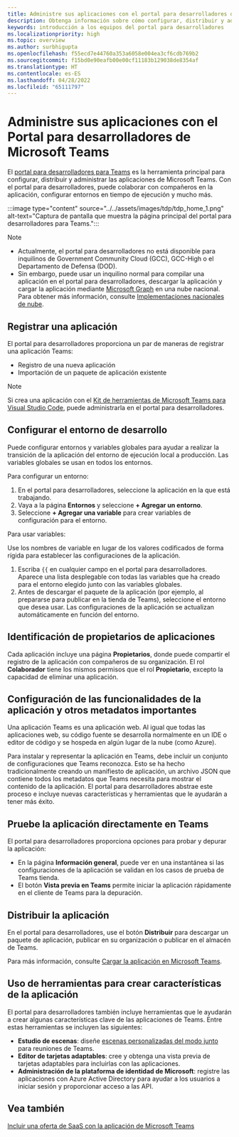 ```yaml
---
title: Administre sus aplicaciones con el portal para desarrolladores de Microsoft Teams
description: Obtenga información sobre cómo configurar, distribuir y administrar las aplicaciones mediante el portal para desarrolladores para Microsoft Teams.
keywords: introducción a los equipos del portal para desarrolladores
ms.localizationpriority: high
ms.topic: overview
ms.author: surbhigupta
ms.openlocfilehash: f55ecd7e44760a353a6058e004ea3cf6cdb769b2
ms.sourcegitcommit: f15bd0e90eafb00e00cf11183b129038de8354af
ms.translationtype: HT
ms.contentlocale: es-ES
ms.lasthandoff: 04/28/2022
ms.locfileid: "65111797"
---
```

# <a name="manage-your-apps-with-the-developer-portal-for-microsoft-teams"></a>Administre sus aplicaciones con el Portal para desarrolladores de Microsoft Teams

El <a href="https://dev.teams.microsoft.com" target="_blank">portal para desarrolladores para Teams</a> es la herramienta principal para configurar, distribuir y administrar las aplicaciones de Microsoft Teams. Con el portal para desarrolladores, puede colaborar con compañeros en la aplicación, configurar entornos en tiempo de ejecución y mucho más.

:::image type="content" source="../../assets/images/tdp/tdp_home_1.png" alt-text="Captura de pantalla que muestra la página principal del portal para desarrolladores para Teams.":::

> [!NOTE]
>
> * Actualmente, el portal para desarrolladores no está disponible para inquilinos de Government Community Cloud (GCC), GCC-High o el Departamento de Defensa (DOD).
> * Sin embargo, puede usar un inquilino normal para compilar una aplicación en el portal para desarrolladores, descargar la aplicación y cargar la aplicación mediante [Microsoft Graph](/graph/api/teamsapp-publish?view=graph-rest-1.0&tabs=http&preserve-view=true) en una nube nacional. Para obtener más información, consulte [Implementaciones nacionales de nube](/graph/deployments).

## <a name="register-an-app"></a>Registrar una aplicación

El portal para desarrolladores proporciona un par de maneras de registrar una aplicación Teams:

* Registro de una nueva aplicación
* Importación de un paquete de aplicación existente

> [!NOTE]
> Si crea una aplicación con el [Kit de herramientas de Microsoft Teams para Visual Studio Code](https://marketplace.visualstudio.com/items?itemName=TeamsDevApp.ms-teams-vscode-extension), puede administrarla en el portal para desarrolladores.

## <a name="set-up-an-environment"></a>Configurar el entorno de desarrollo

Puede configurar entornos y variables globales para ayudar a realizar la transición de la aplicación del entorno de ejecución local a producción. Las variables globales se usan en todos los entornos.

Para configurar un entorno:

1. En el portal para desarrolladores, seleccione la aplicación en la que está trabajando.
2. Vaya a la página **Entornos** y seleccione **+ Agregar un entorno**.
3. Seleccione **+ Agregar una variable** para crear variables de configuración para el entorno.

Para usar variables:

Use los nombres de variable en lugar de los valores codificados de forma rígida para establecer las configuraciones de la aplicación.

1. Escriba `{{` en cualquier campo en el portal para desarrolladores. Aparece una lista desplegable con todas las variables que ha creado para el entorno elegido junto con las variables globales.  
1. Antes de descargar el paquete de la aplicación (por ejemplo, al prepararse para publicar en la tienda de Teams), seleccione el entorno que desea usar. Las configuraciones de la aplicación se actualizan automáticamente en función del entorno.

## <a name="identify-app-owners"></a>Identificación de propietarios de aplicaciones

Cada aplicación incluye una página **Propietarios**, donde puede compartir el registro de la aplicación con compañeros de su organización. El rol **Colaborador** tiene los mismos permisos que el rol **Propietario**, excepto la capacidad de eliminar una aplicación.

## <a name="configure-your-apps-capabilities-and-other-important-metadata"></a>Configuración de las funcionalidades de la aplicación y otros metadatos importantes

Una aplicación Teams es una aplicación web. Al igual que todas las aplicaciones web, su código fuente se desarrolla normalmente en un IDE o editor de código y se hospeda en algún lugar de la nube (como Azure).

Para instalar y representar la aplicación en Teams, debe incluir un conjunto de configuraciones que Teams reconozca. Esto se ha hecho tradicionalmente creando un manifiesto de aplicación, un archivo JSON que contiene todos los metadatos que Teams necesita para mostrar el contenido de la aplicación. El portal para desarrolladores abstrae este proceso e incluye nuevas características y herramientas que le ayudarán a tener más éxito.

## <a name="test-your-app-directly-in-teams"></a>Pruebe la aplicación directamente en Teams

El portal para desarrolladores proporciona opciones para probar y depurar la aplicación:

* En la página **Información general**, puede ver en una instantánea si las configuraciones de la aplicación se validan en los casos de prueba de Teams tienda.
* El botón **Vista previa en Teams** permite iniciar la aplicación rápidamente en el cliente de Teams para la depuración.

## <a name="distribute-your-app"></a>Distribuir la aplicación

En el portal para desarrolladores, use el botón **Distribuir** para descargar un paquete de aplicación, publicar en su organización o publicar en el almacén de Teams.

Para más información, consulte [Cargar la aplicación en Microsoft Teams](~/concepts/deploy-and-publish/apps-publish-overview.md).

## <a name="use-tools-to-create-app-features"></a>Uso de herramientas para crear características de la aplicación

El portal para desarrolladores también incluye herramientas que le ayudarán a crear algunas características clave de las aplicaciones de Teams. Entre estas herramientas se incluyen las siguientes:

* **Estudio de escenas**: diseñe [escenas personalizadas del modo junto](~/apps-in-teams-meetings/teams-together-mode.md) para reuniones de Teams.
* **Editor de tarjetas adaptables**: cree y obtenga una vista previa de tarjetas adaptables para incluirlas con las aplicaciones.
* **Administración de la plataforma de identidad de Microsoft**: registre las aplicaciones con Azure Active Directory para ayudar a los usuarios a iniciar sesión y proporcionar acceso a las API.

## <a name="see-also"></a>Vea también

[Incluir una oferta de SaaS con la aplicación de Microsoft Teams](~/concepts/deploy-and-publish/appsource/prepare/include-saas-offer.md)
